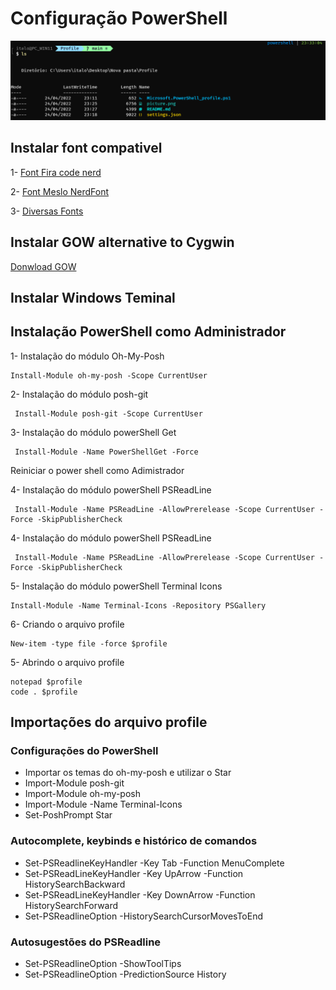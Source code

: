 
# Configuração PowerShell 

![](https://github.com/italohcx/-powershell-prompt-/blob/main/picture.png)

## Instalar font compativel 

1- [Font Fira code nerd](https://github.com/ryanoasis/nerd-fonts/tree/master/patched-fonts/FiraCode)

2- [Font Meslo NerdFont](https://github.com/romkatv/powerlevel10k#meslo-nerd-font-patched-for-powerlevel10k)

3- [Diversas Fonts](https://www.nerdfonts.com/font-downloads)

## Instalar GOW alternative to Cygwin

[Donwload GOW](https://github.com/bmatzelle/gow)

## Instalar Windows Teminal

## Instalação PowerShell como Administrador

1- Instalação do módulo Oh-My-Posh

~~~PoweShell
Install-Module oh-my-posh -Scope CurrentUser
~~~

2- Instalação do módulo posh-git

~~~PoweShell
 Install-Module posh-git -Scope CurrentUser
~~~

3- Instalação do módulo powerShell Get

~~~PoweShell
 Install-Module -Name PowerShellGet -Force
~~~

Reiniciar o power shell como Adimistrador

4- Instalação do módulo powerShell PSReadLine

~~~PoweShell
 Install-Module -Name PSReadLine -AllowPrerelease -Scope CurrentUser -Force -SkipPublisherCheck
~~~

4- Instalação do módulo powerShell PSReadLine

~~~PoweShell
 Install-Module -Name PSReadLine -AllowPrerelease -Scope CurrentUser -Force -SkipPublisherCheck
~~~

5- Instalação do módulo powerShell Terminal Icons

~~~PoweShell
Install-Module -Name Terminal-Icons -Repository PSGallery
~~~

6- Criando o arquivo profile

~~~PoweShell
New-item -type file -force $profile   
~~~

5- Abrindo o arquivo profile

~~~PoweShell
notepad $profile
code . $profile   
~~~

## Importações do arquivo profile 

### Configurações do PowerShell

- Importar os temas do oh-my-posh e utilizar o Star
- Import-Module posh-git 
- Import-Module oh-my-posh
- Import-Module -Name Terminal-Icons
- Set-PoshPrompt Star

### Autocomplete, keybinds e histórico de comandos
- Set-PSReadlineKeyHandler -Key Tab -Function MenuComplete
- Set-PSReadLineKeyHandler -Key UpArrow -Function HistorySearchBackward
- Set-PSReadLineKeyHandler -Key DownArrow -Function HistorySearchForward
- Set-PSReadlineOption -HistorySearchCursorMovesToEnd

### Autosugestões do PSReadline
- Set-PSReadlineOption -ShowToolTips
- Set-PSReadlineOption -PredictionSource History
  
